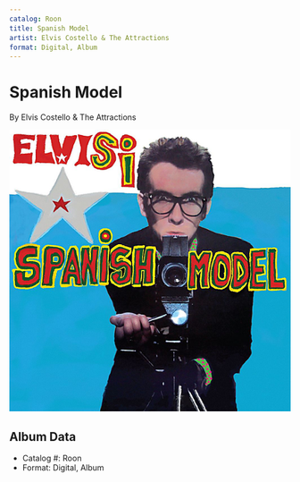 ```yaml
---
catalog: Roon
title: Spanish Model
artist: Elvis Costello & The Attractions
format: Digital, Album
---
```


# Spanish Model

By Elvis Costello & The Attractions

![](../../assets/albumcovers/Elvis_Costello_and_The_Attractions-Spanish_Model.png)

## Album Data

- Catalog #: Roon
- Format: Digital, Album

